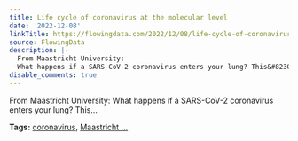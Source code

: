 ```yaml
---
title: Life cycle of coronavirus at the molecular level
date: '2022-12-08'
linkTitle: https://flowingdata.com/2022/12/08/life-cycle-of-coronavirus-at-the-molecular-level/
source: FlowingData
description: |-
  From Maastricht University:
  What happens if a SARS-CoV-2 coronavirus enters your lung? This&#8230;<p><strong>Tags:</strong> <a href="https://flowingdata.com/tag/coronavirus/" rel="tag">coronavirus</a>, <a href="https://flowingdata.com/tag/maastricht-university/" rel="tag">Maastricht ...
disable_comments: true
---
```

From Maastricht University:
What happens if a SARS-CoV-2 coronavirus enters your lung? This&#8230;<p><strong>Tags:</strong> <a href="https://flowingdata.com/tag/coronavirus/" rel="tag">coronavirus</a>, <a href="https://flowingdata.com/tag/maastricht-university/" rel="tag">Maastricht ...